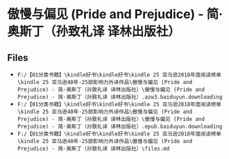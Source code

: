 # 傲慢与偏见 (Pride and Prejudice) - 简·奥斯丁（孙致礼译 译林出版社）

## Files

- `F:/【01分类书籍】\kindle好书\kindle好书\kindle 25 亚马逊2018年度阅读榜单\kindle 25 亚马逊40年·25部影响力外译作品\傲慢与偏见 (Pride and Prejudice) - 简·奥斯丁（孙致礼译 译林出版社）\傲慢与偏见 (Pride and Prejudice) - 简·奥斯丁（孙致礼译 译林出版社）.azw3.baiduyun.downloading`
- `F:/【01分类书籍】\kindle好书\kindle好书\kindle 25 亚马逊2018年度阅读榜单\kindle 25 亚马逊40年·25部影响力外译作品\傲慢与偏见 (Pride and Prejudice) - 简·奥斯丁（孙致礼译 译林出版社）\傲慢与偏见 (Pride and Prejudice) - 简·奥斯丁（孙致礼译 译林出版社）.epub.baiduyun.downloading`
- `F:/【01分类书籍】\kindle好书\kindle好书\kindle 25 亚马逊2018年度阅读榜单\kindle 25 亚马逊40年·25部影响力外译作品\傲慢与偏见 (Pride and Prejudice) - 简·奥斯丁（孙致礼译 译林出版社）\files.md`
